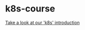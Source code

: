 # k8s-course

[Take a look at our 'k8s' introduction](https://docs.google.com/a/bbva.com/presentation/d/10lTG98i9Te61qmIUceZyKSVMq7DP8LN93RffITjyh6Q/edit?usp=sharing "Kubernetes quick start")
